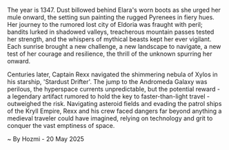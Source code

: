 
The year is 1347.  Dust billowed behind Elara's worn boots as she urged her mule onward, the setting sun painting the rugged Pyrenees in fiery hues.  Her journey to the rumored lost city of Eldoria was fraught with peril; bandits lurked in shadowed valleys, treacherous mountain passes tested her strength, and the whispers of mythical beasts kept her ever vigilant. Each sunrise brought a new challenge, a new landscape to navigate, a new test of her courage and resilience, the thrill of the unknown spurring her onward.

Centuries later, Captain Rexx navigated the shimmering nebula of Xylos in his starship, 'Stardust Drifter'.  The jump to the Andromeda Galaxy was perilous, the hyperspace currents unpredictable, but the potential reward - a legendary artifact rumored to hold the key to faster-than-light travel - outweighed the risk.  Navigating asteroid fields and evading the patrol ships of the Kryll Empire, Rexx and his crew faced dangers far beyond anything a medieval traveler could have imagined, relying on technology and grit to conquer the vast emptiness of space.

~ By Hozmi - 20 May 2025
